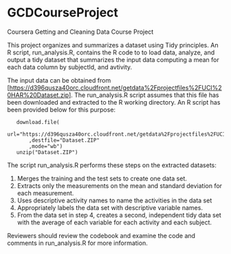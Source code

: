 # GCDCourseProject
Coursera Getting and Cleaning Data Course Project

This project organizes and summarizes a dataset using Tidy principles. An R script, run_analysis.R, contains the R code to 
to load data, analyze, and output a tidy dataset that summarizes the input data computing a mean for each data column by subjectId, and avtivity.

The input data can be obtained from [https://d396qusza40orc.cloudfront.net/getdata%2Fprojectfiles%2FUCI%20HAR%20Dataset.zip].
The run_analysis.R script assumes that this file has been downloaded and extracted to the R working directory. An R script has been provided below for this purpose:

```
   download.file(
       url="https://d396qusza40orc.cloudfront.net/getdata%2Fprojectfiles%2FUCI%20HAR%20Dataset.zip"
       ,destfile="Dataset.ZIP"
       ,mode="wb")
   unzip("Dataset.ZIP")
```
The script run_analysis.R performs these steps on the extracted datasets:

   1. Merges the training and the test sets to create one data set.
   2. Extracts only the measurements on the mean and standard deviation for each measurement. 
   3. Uses descriptive activity names to name the activities in the data set
   4. Appropriately labels the data set with descriptive variable names. 
   5. From the data set in step 4, creates a second, independent tidy data set with the average of each variable for each activity and each subject.

Reviewers should review the codebook and examine the code and comments in run_analysis.R for more information.

